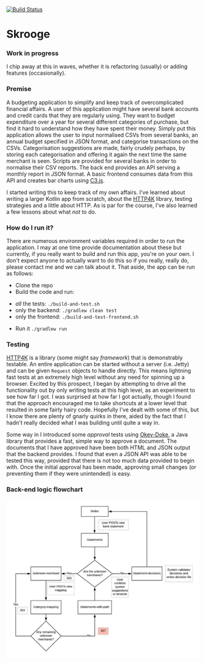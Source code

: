 [![Build Status](https://travis-ci.org/forty9er/skrooge.svg?branch=master)](https://travis-ci.org/forty9er/skrooge)

# Skrooge

### Work in progress
I chip away at this in waves, whether it is refactoring (usually) or adding features (occasionally). 

### Premise
A budgeting application to simplify and keep track of overcomplicated financial affairs. A user of this application might have several bank accounts and credit cards that they are regularly using. They want to budget expenditure over a year for several different categories of purchase, but find it hard to understand how they have spent their money.
Simply put this application allows the user to input normalised CSVs from several banks, an annual budget specified in JSON format, and categorise transactions on the CSVs. Categorisation suggestions are made, fairly crudely perhaps, by storing each categorisation and offering it again the next time the same merchant is seen.
Scripts are provided for several banks in order to normalise their CSV reports.
The back end provides an API serving a monthly report in JSON format. A basic frontend consumes data from this API and creates bar charts using [C3.js](https://c3js.org/).

I started writing this to keep track of my own affairs. I've learned about writing a larger Kotlin app from scratch, about the [HTTP4K](https://www.http4k.org/) library, testing strategies and a little about HTTP. As is par for the course, I've also learned a few lessons about what *not* to do.

### How do I run it?
There are numerous environment variables required in order to run the application. I may at one time provide documentation about these but currently, if you really want to build and run this app, you're on your own. I don't expect anyone to actually want to do this so if you really, really do, please contact me and we can talk about it. That aside, the app can be run as follows:

* Clone the repo
* Build the code and run: 
- *all* the tests: `./build-and-test.sh`
- only the backend: `./gradlew clean test`
- only the frontend: `./build-and-test-frontend.sh`
* Run it `./gradlew run`

### Testing
[HTTP4K](https://www.http4k.org/) is a library (some might say *framework*) that is demonstrably testable. An entire application can be started without a server (i.e. Jetty) and can be given `Request` objects to handle directly. This means lightning fast tests at an extremely high level without any need for spinning up a browser. Excited by this prospect, I began by attempting to drive all the functionality out by only writing tests at this high level, as an experiment to see how far I got. I was surprised at how far I got actually, though I found that the approach encouraged me to take shortcuts at a lower level that resulted in some fairly hairy code. Hopefully I've dealt with some of this, but I know there are plenty of gnarly quirks in there, aided by the fact that I hadn't really decided what I was building until quite a way in. 

Some way in I introduced some *approval* tests using [Okey-Doke](https://github.com/dmcg/okey-doke), a Java library that provides a fast, simple way to approve a document. The documents that I have approved have been both HTML and JSON output that the backend provides. I found that even a JSON API was able to be tested this way, provided that there is not too much data provided to begin with. Once the initial approval has been made, approving small changes (or preventing them if they were unintended) is easy.

### Back-end logic flowchart

![backend-logic-flowchart](skrooge-logic-flowchart.jpg)
